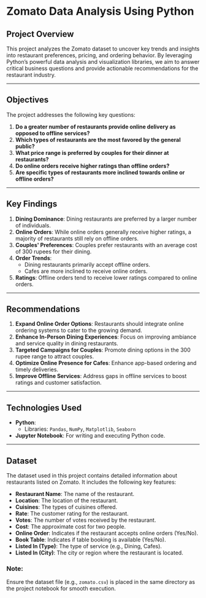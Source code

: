 # Zomato Data Analysis Using Python

## Project Overview
This project analyzes the Zomato dataset to uncover key trends and insights into restaurant preferences, pricing, and ordering behavior. By leveraging Python’s powerful data analysis and visualization libraries, we aim to answer critical business questions and provide actionable recommendations for the restaurant industry.

---

## Objectives
The project addresses the following key questions:
1. **Do a greater number of restaurants provide online delivery as opposed to offline services?**
2. **Which types of restaurants are the most favored by the general public?**
3. **What price range is preferred by couples for their dinner at restaurants?**
4. **Do online orders receive higher ratings than offline orders?**
5. **Are specific types of restaurants more inclined towards online or offline orders?**

---

## Key Findings
1. **Dining Dominance**: Dining restaurants are preferred by a larger number of individuals.
2. **Online Orders**: While online orders generally receive higher ratings, a majority of restaurants still rely on offline orders.
3. **Couples' Preferences**: Couples prefer restaurants with an average cost of 300 rupees for their dining.
4. **Order Trends**:
   - Dining restaurants primarily accept offline orders.
   - Cafes are more inclined to receive online orders.
5. **Ratings**: Offline orders tend to receive lower ratings compared to online orders.

---

## Recommendations
1. **Expand Online Order Options**: Restaurants should integrate online ordering systems to cater to the growing demand.
2. **Enhance In-Person Dining Experiences**: Focus on improving ambiance and service quality in dining restaurants.
3. **Targeted Campaigns for Couples**: Promote dining options in the 300 rupee range to attract couples.
4. **Optimize Online Presence for Cafes**: Enhance app-based ordering and timely deliveries.
5. **Improve Offline Services**: Address gaps in offline services to boost ratings and customer satisfaction.

---

## Technologies Used
- **Python**:
  - Libraries: `Pandas`, `NumPy`, `Matplotlib`, `Seaborn`
- **Jupyter Notebook**: For writing and executing Python code.

---
## Dataset

The dataset used in this project contains detailed information about restaurants listed on Zomato. It includes the following key features:

- **Restaurant Name**: The name of the restaurant.
- **Location**: The location of the restaurant.
- **Cuisines**: The types of cuisines offered.
- **Rate**: The customer rating for the restaurant.
- **Votes**: The number of votes received by the restaurant.
- **Cost**: The approximate cost for two people.
- **Online Order**: Indicates if the restaurant accepts online orders (Yes/No).
- **Book Table**: Indicates if table booking is available (Yes/No).
- **Listed In (Type)**: The type of service (e.g., Dining, Cafes).
- **Listed In (City)**: The city or region where the restaurant is located.

### Note:
Ensure the dataset file (e.g., `zomato.csv`) is placed in the same directory as the project notebook for smooth execution.

